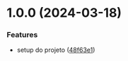 # 1.0.0 (2024-03-18)


### Features

* setup do projeto ([48f63e1](https://github.com/Chafy-Studio/sample-java-app/commit/48f63e147482db4818d7b6adf1a512ed5daf852e))
